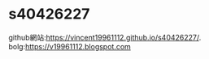 # s40426227
github網站:https://vincent19961112.github.io/s40426227/. 
bolg:https://v19961112.blogspot.com
